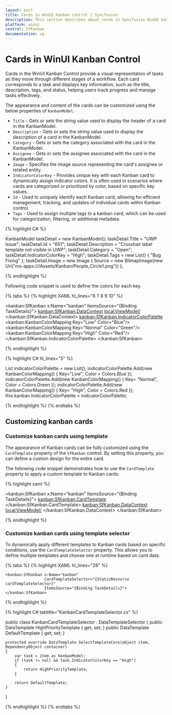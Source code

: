 ```yaml
---
layout: post
title: Cards in WinUI Kanban control | Syncfusion
description: This section describes about cards in Syncfusion WinUI Kanban (SfKanban) control, its elements and more.
platform: winui
control: SfKanban
documentation: ug
---
```


# Cards in WinUI Kanban Control

Cards in the WinUI Kanban Control provide a visual representation of tasks as they move through different stages of a workflow. Each card corresponds to a task and displays key information, such as the title, description, tags, and status, helping users track progress and manage tasks effectively.

The appearance and content of the cards can be customized using the below properties of `KanbanModel`.

* `Title` - Gets or sets the string value used to display the header of a card in the KanbanModel.
* `Description` - Gets or sets the string value used to display the description of a card in the KanbanModel.
* `Category` - Gets or sets the category associated with the card in the KanbanModel.
* `Assignee` - Gets or sets the assignee associated with the card in the KanbanModel.
* `Image` - Specifies the image source representing the card's assignee or related entity.
* `IndicatorColorKey` - Provides unique key with each Kanban card to dynamically assign indicator colors. It is often used in scenarios where cards are categorized or prioritized by color, based on specific key values.
* `Id` - Used to uniquely identify each Kanban card, allowing for efficient management, tracking, and updates of individual cards within Kanban control.
* `Tags` - Used to assign multiple tags to a kanban card, which can be used for categorization, filtering, or additional metadata.

{% highlight C# %}

KanbanModel taskDetail = new KanbanModel();
taskDetail.Title = "UWP Issue";
taskDetail.Id = "651";
taskDetail.Description = "Crosshair label template not visible in UWP";
taskDetail.Category = "Open";
taskDetail.IndicatorColorKey = "High";
taskDetail.Tags = new List<string>() { "Bug Fixing" };
taskDetail.Image = new Image
{
    Source = new BitmapImage(new Uri("ms-appx:///Assets/Kanban/People_Circle1.png"))
};

{% endhighlight %}

Following code snippet is used to define the colors for each key.

{% tabs %}
{% highlight XAML hl_lines="6 7 8 9 10" %}

<kanban:SfKanban x:Name="kanban"
                 ItemsSource="{Binding TaskDetails}">
    <kanban:SfKanban.DataContext>
        <local:ViewModel/>
    </kanban:SfKanban.DataContext>
    <kanban:SfKanban.IndicatorColorPalette>
        <kanban:KanbanColorMapping Key="Low" Color="Blue"/>
        <kanban:KanbanColorMapping Key="Normal" Color="Green"/>
        <kanban:KanbanColorMapping Key="High" Color="Red"/>
    </kanban:SfKanban.IndicatorColorPalette>
</kanban:SfKanban>

{% endhighlight %}

{% highlight C# hl_lines="5" %}

List<KanbanColorMapping> indicatorColorPalette = new List<KanbanColorMapping>();
indicatorColorPalette.Add(new KanbanColorMapping() { Key="Low", Color = Colors.Blue });
indicatorColorPalette.Add(new KanbanColorMapping() { Key= "Normal", Color = Colors.Green });
indicatorColorPalette.Add(new KanbanColorMapping() { Key= "High", Color = Colors.Red });
this.kanban.IndicatorColorPalette = indicatorColorPalette;

{% endhighlight %}
{% endtabs %}

## Customizing kanban cards

### Customize kanban cards using template

The appearance of Kanban cards can be fully customized using the `CardTemplate` property of the `SfKanban` control. By setting this property, you can define a custom design for the entire card.

The following code snippet demonstrates how to use the `CardTemplate` property to apply a custom template to Kanban cards:

{% highlight xaml %}

<kanban:SfKanban x:Name="kanban"
                 ItemsSource="{Binding TaskDetails}">
    <kanban:SfKanban.CardTemplate>
        <DataTemplate>
            <Border BorderBrush="Green" BorderThickness="1" CornerRadius="10" Background="LightGreen">
                <StackPanel Margin="10">
                    <TextBlock Text="{Binding Title}" TextAlignment="Center" FontWeight="Bold" FontSize="14" />
                    <TextBlock Text="{Binding Description}" TextAlignment="Center" FontSize="14" TextWrapping="Wrap" />
                </StackPanel>
            </Border>
        </DataTemplate>
    </kanban:SfKanban.CardTemplate>
    <kanban:SfKanban.DataContext>
        <local:ViewModel/>
    </kanban:SfKanban.DataContext>
</kanban:SfKanban>

{% endhighlight %}

### Customize kanban cards using template selector

To dynamically apply different templates to Kanban cards based on specific conditions, use the `CardTemplateSelector` property. This allows you to define multiple templates and choose one at runtime based on card data.

{% tabs %}
{% highlight XAML hl_lines="28" %}

<Grid>
    <Grid.DataContext>
        <local:ViewModel/>
    </Grid.DataContext>    
    <Grid.Resources>
        <DataTemplate x:Key="highPriorityTemplate">
            <Border BorderBrush="Red" BorderThickness="2" CornerRadius="10" Background="LightPink">
                <StackPanel Margin="10">
                    <TextBlock Text="{Binding Title}" FontWeight="Bold" FontSize="16" />
                    <TextBlock Text="{Binding Description}" FontSize="14" TextWrapping="Wrap" />
                </StackPanel>
            </Border>
        </DataTemplate>
        <DataTemplate x:Key="defaultTemplate">
            <Border BorderBrush="Green" BorderThickness="1" CornerRadius="10" Background="LightGreen">
                <StackPanel Margin="10">
                    <TextBlock Text="{Binding Title}" FontWeight="Bold" FontSize="16" />
                    <TextBlock Text="{Binding Description}" FontSize="14" TextWrapping="Wrap" />
                </StackPanel>
            </Border>
        </DataTemplate>
        <local:KanbanCardTemplateSelector x:Key="cardTemplateSelector"
                                          HighPriorityTemplate="{StaticResource highPriorityTemplate}"
                                          DefaultTemplate="{StaticResource defaultTemplate}"/>
    </Grid.Resources>

    <kanban:SfKanban x:Name="kanban" 
                     CardTemplateSelector="{StaticResource cardTemplateSelector}"
                     ItemsSource="{Binding TaskDetails}">
    </kanban:SfKanban>
</Grid>

{% endhighlight %}

{% highlight C# tabtitle="KanbanCardTemplateSelector.cs" %}

public class KanbanCardTemplateSelector : DataTemplateSelector
{
    public DataTemplate HighPriorityTemplate { get; set; }
    public DataTemplate DefaultTemplate { get; set; }

    protected override DataTemplate SelectTemplateCore(object item, DependencyObject container)
    {
        var task = item as KanbanModel;
        if (task != null && task.IndicatorColorKey == "High")
        {
            return HighPriorityTemplate;
        }

        return DefaultTemplate;
    }
}

{% endhighlight %}
{% endtabs %}